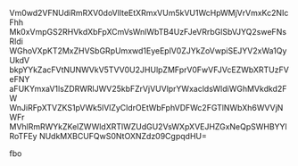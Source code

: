 Vm0wd2VFNUdiRmRXV0doVllteEtXRmxVUm5kVU1WcHpWMjVrVmxKc2NIcFhh
Mk0xVmpGS2RHVkdXbFpXCmVsWnlWbTB4UzFJeVRrbGlSbVJYQ2sweFNsRldi
WGhoVXpKT2MxZHVSbGRpUmxwd1EyeEplV0ZJYkZoVwpiSEJYV2xWa1QyUkdV
bkpYYkZacFVtNUNWVkV5TVV0U2JHUlpZMFprV0FwVFJVcEZWbXRTUzFVeFNY
aFUKYmxaV1lsZDRWRlJWV25kbFZrVjVUVlprYWxacldsWldiWGhMVkdkd2FW
WnJiRFpXTVZKS1pVWk5lVlZyCldrOEtWbFphVDFWc2FGTlNWbXh6WVVjNWFr
MVhlRmRWYkZKelZWWldXRTlWZUdGU2VsWXpXVEJHZGxNeQpSWHBYYlRoTFEy
NUdkMXBCUFQwS0NtOXNZdz09CgpqdHU=

fbo